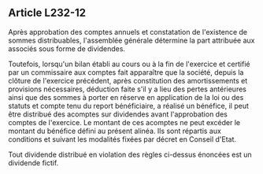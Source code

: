 Article L232-12
----
Après approbation des comptes annuels et constatation de l'existence de sommes
distribuables, l'assemblée générale détermine la part attribuée aux associés
sous forme de dividendes.

Toutefois, lorsqu'un bilan établi au cours ou à la fin de l'exercice et certifié
par un commissaire aux comptes fait apparaître que la société, depuis la clôture
de l'exercice précédent, après constitution des amortissements et provisions
nécessaires, déduction faite s'il y a lieu des pertes antérieures ainsi que des
sommes à porter en réserve en application de la loi ou des statuts et compte
tenu du report bénéficiaire, a réalisé un bénéfice, il peut être distribué des
acomptes sur dividendes avant l'approbation des comptes de l'exercice. Le
montant de ces acomptes ne peut excéder le montant du bénéfice défini au présent
alinéa. Ils sont répartis aux conditions et suivant les modalités fixées par
décret en Conseil d'Etat.

Tout dividende distribué en violation des règles ci-dessus énoncées est un
dividende fictif.
